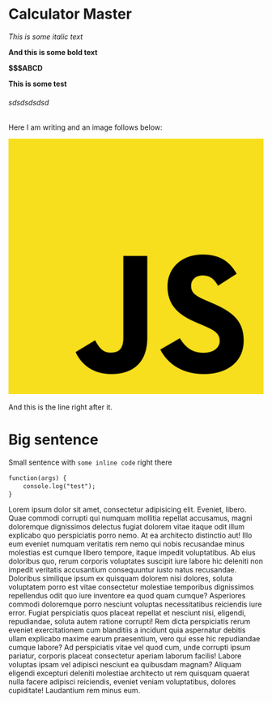 # Calculator Master

*This is some italic text*

**And this is some bold text**

**$$$ABCD**

**This is some test**

###### sdsdsdsdsd

Here I am writing and an image follows below:

![{"alt": "Image", "width": "30%"}](./../../public/images/javascript.svg)

And this is the line right after it.



# Big sentence

Small sentence with `some inline code` right there

```
function(args) {
    console.log("test");
}
```

Lorem ipsum dolor sit amet, consectetur adipisicing elit. Eveniet, libero. Quae commodi corrupti qui numquam mollitia repellat accusamus, magni doloremque dignissimos delectus fugiat dolorem vitae itaque odit illum explicabo quo perspiciatis porro nemo. At ea architecto distinctio aut! Illo eum eveniet numquam veritatis rem nemo qui nobis recusandae minus molestias est cumque libero tempore, itaque impedit voluptatibus. Ab eius doloribus quo, rerum corporis voluptates suscipit iure labore hic deleniti non impedit veritatis accusantium consequuntur iusto natus recusandae. Doloribus similique ipsum ex quisquam dolorem nisi dolores, soluta voluptatem porro est vitae consectetur molestiae temporibus dignissimos repellendus odit quo iure inventore ea quod quam cumque? Asperiores commodi doloremque porro nesciunt voluptas necessitatibus reiciendis iure error. Fugiat perspiciatis quos placeat repellat et nesciunt nisi, eligendi, repudiandae, soluta autem ratione corrupti! Rem dicta perspiciatis rerum eveniet exercitationem cum blanditiis a incidunt quia aspernatur debitis ullam explicabo maxime earum praesentium, vero qui esse hic repudiandae cumque labore? Ad perspiciatis vitae vel quod cum, unde corrupti ipsum pariatur, corporis placeat consectetur aperiam laborum facilis! Labore voluptas ipsam vel adipisci nesciunt ea quibusdam magnam? Aliquam eligendi excepturi deleniti molestiae architecto ut rem quisquam quaerat nulla facere adipisci reiciendis, eveniet veniam voluptatibus, dolores cupiditate! Laudantium rem minus eum.